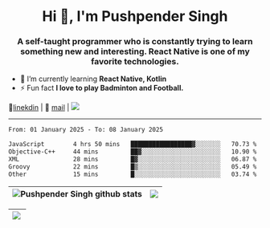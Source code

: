 <h1 align="center">Hi 👋, I'm Pushpender Singh</h1>
<h3 align="center">A self-taught programmer who is constantly trying to learn something new and interesting. React Native is one of my favorite technologies.</h3>

- 🌱 I’m currently learning **React Native, Kotlin**
- ⚡ Fun fact **I love to play Badminton and Football.**

👔[linekdin](https://www.linkedin.com/in/pushpender-singh-240061202/) | 📧 [mail](mailto:pushpendersingh694@gmail.com) | 
<a href="https://github.com/pushpender-singh-ap/pushpender-singh-ap">
    <img src="https://komarev.com/ghpvc/?username=pushpender-singh-ap&style=for-the-badge">
</a>


---

<!--START_SECTION:waka-->

```txt
From: 01 January 2025 - To: 08 January 2025

JavaScript        4 hrs 50 mins   █████████████████▓░░░░░░░   70.73 %
Objective-C++     44 mins         ██▓░░░░░░░░░░░░░░░░░░░░░░   10.90 %
XML               28 mins         █▓░░░░░░░░░░░░░░░░░░░░░░░   06.87 %
Groovy            22 mins         █▒░░░░░░░░░░░░░░░░░░░░░░░   05.49 %
Other             15 mins         █░░░░░░░░░░░░░░░░░░░░░░░░   03.74 %
```

<!--END_SECTION:waka-->


| <a><img align="center" src="https://github-readme-stats-iota-ecru-15.vercel.app/api?username=pushpender-singh-ap&show_icons=true&include_all_commits=true&theme=buefy&hide_border=true" alt="Pushpender Singh github stats" /></a> | <a><img align="center" src="https://github-readme-stats-iota-ecru-15.vercel.app/api/top-langs/?username=pushpender-singh-ap&layout=compact&theme=buefy&hide_border=true" /></a> |
| ------------- | ------------- |

| <a> <img align="left" src="https://github-readme-streak-stats.herokuapp.com/?user=pushpender-singh-ap" /></br> </a> |
| ------------- |
